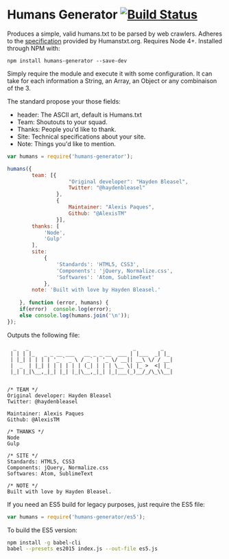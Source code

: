 # Humans Generator [![Build Status](https://travis-ci.org/AlexisTM/humans-generator.svg?branch=master)](https://travis-ci.org/AlexisTM/humans-generator)

Produces a simple, valid humans.txt to be parsed by web crawlers. Adheres to the [specification](http://humanstxt.org/Standard.html) provided by Humanstxt.org. Requires Node 4+. Installed through NPM with:

```shell
npm install humans-generator --save-dev
```

Simply require the module and execute it with some configuration. It can take for each information a String, an Array, an Object or any combinaison of the 3.

The standard propose your those fields:

- header: The ASCII art, default is Humans.txt 
- Team: Shoutouts to your squad.
- Thanks: People you'd like to thank.
- Site: Technical specifications about your site.
- Note: Things you'd like to mention.

```javascript
var humans = require('humans-generator');

humans({
        team: [{
                    "Original developer": "Hayden Bleasel",
                    Twitter: "@haydenbleasel" 
                },
                {
                    Maintainer: "Alexis Paques",
                    Github: "@AlexisTM"
                }],
        thanks: [
            'Node',
            'Gulp'
        ],
        site:
            {
                'Standards': 'HTML5, CSS3',
                'Components': 'jQuery, Normalize.css',
                'Softwares': 'Atom, SublimeText'
            },
        note: 'Built with love by Hayden Bleasel.'
    
    }, function (error, humans) {
    if(error)  console.log(error);
    else console.log(humans.join('\n'));
});
```

Outputs the following file:

```
  _   _                                  _        _   
 | | | |_   _ _ __ ___   __ _ _ __  ___ | |___  _| |_ 
 | |_| | | | | '_ ` _ \ / _` | '_ \/ __|| __\ \/ / __|
 |  _  | |_| | | | | | | (_| | | | \__ \| |_ >  <| |_ 
 |_| |_|\__,_|_| |_| |_|\__,_|_| |_|___(_)__/_/\_\\__|
                                                      

/* TEAM */
Original developer: Hayden Bleasel
Twitter: @haydenbleasel

Maintainer: Alexis Paques
Github: @AlexisTM

/* THANKS */
Node
Gulp

/* SITE */
Standards: HTML5, CSS3
Components: jQuery, Normalize.css
Softwares: Atom, SublimeText

/* NOTE */
Built with love by Hayden Bleasel.

```

If you need an ES5 build for legacy purposes, just require the ES5 file:

```javascript
var humans = require('humans-generator/es5');
```

To build the ES5 version:

```sh
npm install -g babel-cli
babel --presets es2015 index.js --out-file es5.js
```
